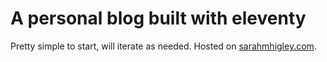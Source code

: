 # A personal blog built with eleventy

Pretty simple to start, will iterate as needed. Hosted on [sarahmhigley.com](https://sarahmhigley.com/).